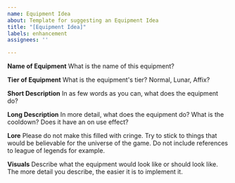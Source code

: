 ```yaml
---
name: Equipment Idea
about: Template for suggesting an Equipment Idea
title: "[Equipment Idea]"
labels: enhancement
assignees: ''

---
```


**Name of Equipment**
What is the name of this equipment?

**Tier of Equipment**
What is the equipment's tier? Normal, Lunar, Affix?

**Short Description**
In as few words as you can, what does the equipment do?

**Long Description**
In more detail, what does the equipment do? What is the cooldown? Does it have an on use effect?

**Lore**
Please do not make this filled with cringe. Try to stick to things that would be believable for the universe of the game. Do not include references to league of legends for example.

**Visuals**
Describe what the equipment would look like or should look like. The more detail you describe, the easier it is to implement it.

